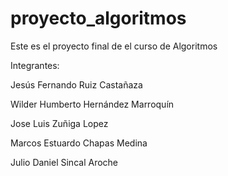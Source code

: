 # proyecto_algoritmos
Este es el proyecto final de el curso de Algoritmos

Integrantes:

Jesús Fernando Ruiz Castañaza

Wilder Humberto Hernández Marroquín

Jose Luis Zuñiga Lopez

Marcos Estuardo Chapas Medina

Julio Daniel Sincal Aroche
